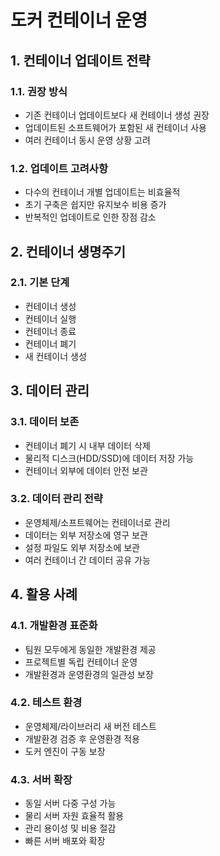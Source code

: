 # 도커 컨테이너 운영

## 1. 컨테이너 업데이트 전략
### 1.1. 권장 방식
- 기존 컨테이너 업데이트보다 새 컨테이너 생성 권장
- 업데이트된 소프트웨어가 포함된 새 컨테이너 사용
- 여러 컨테이너 동시 운영 상황 고려

### 1.2. 업데이트 고려사항
- 다수의 컨테이너 개별 업데이트는 비효율적
- 초기 구축은 쉽지만 유지보수 비용 증가
- 반복적인 업데이트로 인한 장점 감소

## 2. 컨테이너 생명주기
### 2.1. 기본 단계
- 컨테이너 생성
- 컨테이너 실행
- 컨테이너 종료
- 컨테이너 폐기
- 새 컨테이너 생성

## 3. 데이터 관리
### 3.1. 데이터 보존
- 컨테이너 폐기 시 내부 데이터 삭제
- 물리적 디스크(HDD/SSD)에 데이터 저장 가능
- 컨테이너 외부에 데이터 안전 보관

### 3.2. 데이터 관리 전략
- 운영체제/소프트웨어는 컨테이너로 관리
- 데이터는 외부 저장소에 영구 보관
- 설정 파일도 외부 저장소에 보관
- 여러 컨테이너 간 데이터 공유 가능

## 4. 활용 사례
### 4.1. 개발환경 표준화
- 팀원 모두에게 동일한 개발환경 제공
- 프로젝트별 독립 컨테이너 운영
- 개발환경과 운영환경의 일관성 보장

### 4.2. 테스트 환경
- 운영체제/라이브러리 새 버전 테스트
- 개발환경 검증 후 운영환경 적용
- 도커 엔진이 구동 보장

### 4.3. 서버 확장
- 동일 서버 다중 구성 가능
- 물리 서버 자원 효율적 활용
- 관리 용이성 및 비용 절감
- 빠른 서버 배포와 확장
